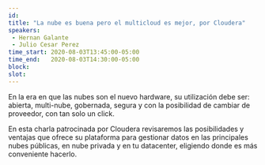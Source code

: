 ```yaml
---
id: 
title: "La nube es buena pero el multicloud es mejor, por Cloudera"
speakers:
 - Hernan Galante
 - Julio Cesar Perez
time_start: 2020-08-03T13:45:00-05:00
time_end:   2020-08-03T14:30:00-05:00
block: 
slot: 
---
```


En la era en que las nubes son el nuevo hardware, su utilización debe ser: abierta, multi-nube, gobernada, segura y con la posibilidad de cambiar de proveedor, con tan solo un click.

En esta charla patrocinada por Cloudera revisaremos las posibilidades y ventajas que ofrece su plataforma para gestionar datos en las principales nubes públicas, en nube privada y en tu datacenter, eligiendo donde es más conveniente hacerlo.